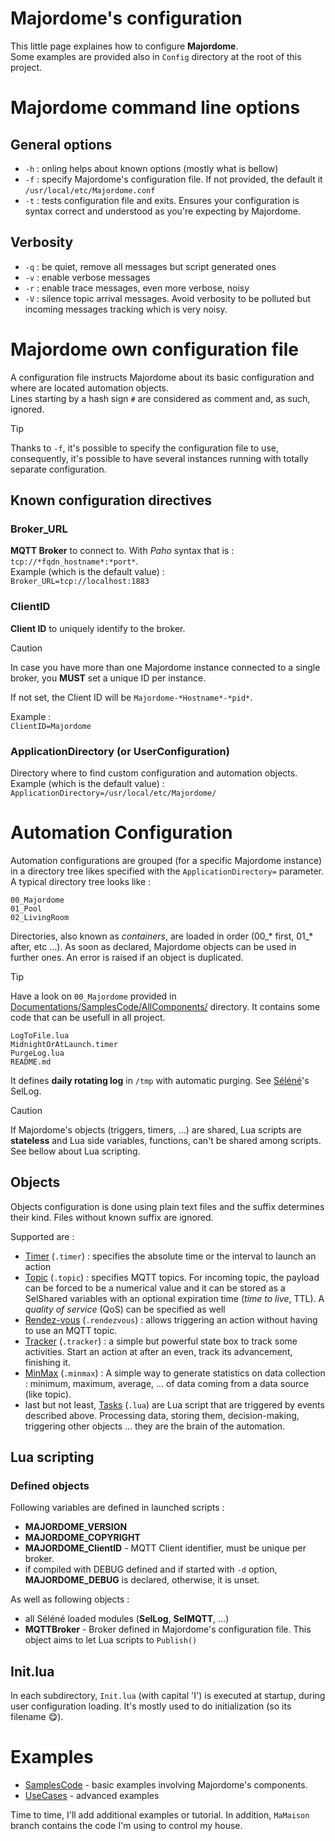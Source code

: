 Majordome's configuration
=========================

This little page explaines how to configure **Majordome**.<br>
Some examples are provided also in `Config` directory at the root of this project.

# Majordome command line options

## General options
- `-h` : onling helps about known options (mostly what is bellow)
- `-f` : specify Majordome's configuration file. If not provided, the default it `/usr/local/etc/Majordome.conf`
- `-t` : tests configuration file and exits. Ensures your configuration is syntax correct and understood as you're expecting by Majordome.

## Verbosity
- `-q` : be quiet, remove all messages but script generated ones
- `-v` : enable verbose messages
- `-r` : enable trace messages, even more verbose, noisy
- `-V` : silence topic arrival messages. Avoid verbosity to be polluted but incoming messages tracking which is very noisy.

# Majordome own configuration file

A configuration file instructs Majordome about its basic configuration and where are located automation objects.<br>
Lines starting by a hash sign `#` are considered as comment and, as such, ignored.

> [!TIP]
> Thanks to `-f`, it's possible to specify the configuration file to use, consequently, it's possible to have several instances running with totally separate configuration.

## Known configuration directives
### Broker_URL
**MQTT Broker** to connect to. With *Paho* syntax that is : `tcp://*fqdn_hostname*:*port*`.<br>
Example (which is the default value) :<br>
`Broker_URL=tcp://localhost:1883`

### ClientID
**Client ID** to uniquely identify to the broker.
> [!CAUTION]
> In case you have more than one Majordome instance connected to a single broker, you **MUST** set a unique ID per instance.

If not set, the Client ID will be `Majordome-*Hostname*-*pid*`.

Example :<br>
`ClientID=Majordome`

### ApplicationDirectory (or UserConfiguration)
Directory where to find custom configuration and automation objects.<br>
Example (which is the default value) :<br>
`ApplicationDirectory=/usr/local/etc/Majordome/`

# Automation Configuration

Automation configurations are grouped (for a specific Majordome instance) in a directory tree likes specified with the `ApplicationDirectory=` parameter. A typical directory tree looks like :
```
00_Majordome
01_Pool
02_LivingRoom
```

Directories, also known as *containers*, are loaded in order (00_* first, 01_* after, etc ...). As soon as declared, Majordome objects can be used in further ones.
An error is raised if an object is duplicated.

> [!TIP]
> Have a look on `00_Majordome` provided in [Documentations/SamplesCode/AllComponents/](Documentations/SamplesCode/AllComponents/) directory. It contains some code that can be usefull in all project. 
> ```
> LogToFile.lua
> MidnightOrAtLaunch.timer
> PurgeLog.lua
> README.md
> ```
> It defines **daily rotating log** in `/tmp` with automatic purging. See [Séléné](https://github.com/destroyedlolo/Selene)'s SelLog.

> [!CAUTION]
> If Majordome's objects (triggers, timers, ...) are shared, Lua scripts are **stateless** and Lua side variables, functions, can't be shared among scripts. See bellow about Lua scripting.

## Objects
Objects configuration is done using plain text files and the suffix determines their kind. Files without known suffix are ignored.

Supported are :
- [Timer](timer.md) (`.timer`) : specifies the absolute time or the interval to launch an action
- [Topic](tipic.md) (`.topic`) :  specifies MQTT topics. For incoming topic, the payload can be forced to be a numerical value and it can be stored as a SelShared variables with an optional expiration time (*time to live*, TTL). A *quality of service* (QoS) can be specified as well
- [Rendez-vous](rendezvous.md) (`.rendezvous`) : allows triggering an action without having to use an MQTT topic.
- [Tracker](tracker.md) (`.tracker`) : a simple but powerful state box to track some activities. Start an action at after an even, track its advancement, finishing it.
- [MinMax](minmax.md) (`.minmax`) : A simple way to generate statistics on data collection : minimum, maximum, average, ... of data coming from a data source (like topic).
- last but not least, [Tasks](Task(lua).md)  (`.lua`) are Lua script that are triggered by events described above. Processing data, storing them, decision-making, triggering other objects ... they are the brain of the automation.

## Lua scripting

### Defined objects

Following variables are defined in launched scripts :
- **MAJORDOME_VERSION**
- **MAJORDOME_COPYRIGHT**
- **MAJORDOME_ClientID** - MQTT Client identifier, must be unique per broker.
- if compiled with DEBUG defined and if started with `-d` option, **MAJORDOME_DEBUG** is declared, otherwise, it is unset.

As well as following objects :
- all Séléné loaded modules (**SelLog**, **SelMQTT**, ...)
- **MQTTBroker** - Broker defined in Majordome's configuration file. This object aims to let Lua scripts to `Publish()` 

## Init.lua
In each subdirectory, `Init.lua` (with capital 'I') is executed at startup, during user configuration loading. It's mostly used to do initialization (so its filename :yum:).

# Examples

* [SamplesCode](SamplesCode/) - basic examples involving Majordome's components.
* [UseCases](UseCases/) - advanced examples

Time to time, I'll add additional examples or tutorial. In addition, `MaMaison` branch contains the code I'm using to control my house.
